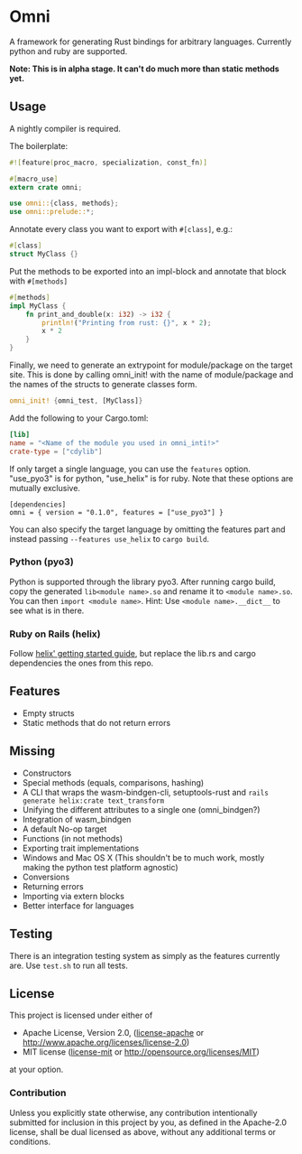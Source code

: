 # Omni

A framework for generating Rust bindings for arbitrary languages. Currently python and ruby are supported.

**Note: This is in alpha stage. It can't do much more than static methods yet.**

## Usage

A nightly compiler is required.

The boilerplate:

```rust
#![feature(proc_macro, specialization, const_fn)]

#[macro_use]
extern crate omni;

use omni::{class, methods};
use omni::prelude::*;
```

Annotate every class you want to export with `#[class]`, e.g.:

```rust
#[class]
struct MyClass {}
```

Put the methods to be exported into an impl-block and annotate that block with `#[methods]`

```rust
#[methods]
impl MyClass {
    fn print_and_double(x: i32) -> i32 {
        println!("Printing from rust: {}", x * 2);
        x * 2
    }
}
```

Finally, we need to generate an extrypoint for module/package on the target site. This is done by calling omni_init!
with the name of module/package and the names of the structs to generate classes form.

```rust
omni_init! {omni_test, [MyClass]}
```

Add the following to your Cargo.toml:

```toml
[lib]
name = "<Name of the module you used in omni_inti!>"
crate-type = ["cdylib"]
```

If only target a single language, you can use the `features` option. "use_pyo3" is for python, "use_helix" is for ruby.
Note that these options are mutually exclusive.

```
[dependencies]
omni = { version = "0.1.0", features = ["use_pyo3"] }
```

You can also specify the target language by omitting the features part and instead passing `--features use_helix` to
`cargo build`.

### Python (pyo3)

Python is supported through the library pyo3. After running cargo build, copy the generated `lib<module name>.so` and
rename it to `<module name>.so`. You can then `import <module name>`. Hint: Use `<module name>.__dict__` to see what
is in there.

### Ruby on Rails (helix)

Follow [helix' getting started guide](https://usehelix.com/getting_started), but replace the lib.rs and cargo
dependencies the ones from this repo.

## Features

 * Empty structs
 * Static methods that do not return errors

## Missing

 * Constructors
 * Special methods (equals, comparisons, hashing)
 * A CLI that wraps the wasm-bindgen-cli, setuptools-rust and `rails generate helix:crate text_transform`
 * Unifying the different attributes to a single one (omni_bindgen?)
 * Integration of wasm_bindgen
 * A default No-op target
 * Functions (in not methods)
 * Exporting trait implementations
 * Windows and Mac OS X (This shouldn't be to much work, mostly making the python test platform agnostic)
 * Conversions
 * Returning errors
 * Importing via extern blocks
 * Better interface for languages

## Testing

There is an integration testing system as simply as the features currently are. Use `test.sh` to run all tests.

## License

This project is licensed under either of

 * Apache License, Version 2.0, ([license-apache](license-apache) or
   http://www.apache.org/licenses/license-2.0)
 * MIT license ([license-mit](LICENSE-mit) or
   http://opensource.org/licenses/MIT)

at your option.

### Contribution

Unless you explicitly state otherwise, any contribution intentionally submitted
for inclusion in this project by you, as defined in the Apache-2.0 license,
shall be dual licensed as above, without any additional terms or conditions.
